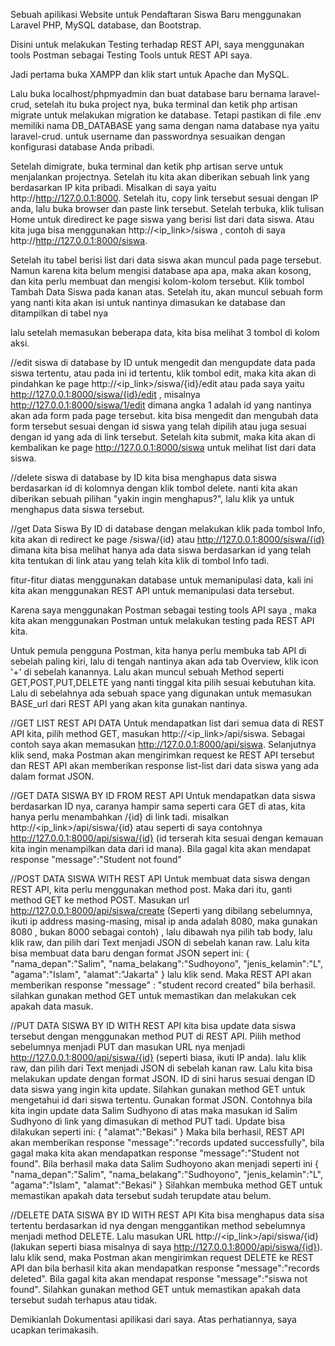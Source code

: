 Sebuah apilikasi Website untuk Pendaftaran Siswa Baru menggunakan Laravel PHP, MySQL database, dan Bootstrap.

Disini untuk melakukan Testing terhadap REST API, saya menggunakan tools Postman sebagai Testing Tools untuk REST API saya.

Jadi pertama buka XAMPP dan klik start untuk Apache dan MySQL.

Lalu buka localhost/phpmyadmin dan buat database baru bernama laravel-crud, setelah itu buka project nya, buka terminal dan ketik php artisan migrate untuk melakukan migration ke database. Tetapi pastikan di file .env memiliki nama DB_DATABASE yang sama dengan nama database nya yaitu laravel-crud. untuk username dan passwordnya sesuaikan dengan konfigurasi database Anda pribadi.

Setelah dimigrate, buka terminal dan ketik php artisan serve untuk menjalankan projectnya. Setelah itu kita akan diberikan sebuah link yang berdasarkan IP kita pribadi. Misalkan di saya yaitu http://http://127.0.0.1:8000. Setelah itu, copy link tersebut sesuai dengan IP anda, lalu buka browser dan paste link tersebut. Setelah terbuka, klik tulisan Home untuk diredirect ke page siswa yang berisi list dari data siswa. Atau kita juga bisa menggunakan http://<ip_link>/siswa , contoh di saya http://http://127.0.0.1:8000/siswa.

Setelah itu tabel berisi list dari data siswa akan muncul pada page tersebut. Namun karena kita belum mengisi database apa apa, maka akan kosong, dan kita perlu membuat dan mengisi kolom-kolom tersebut. Klik tombol Tambah Data Siswa pada kanan atas. Setelah itu, akan muncul sebuah form yang nanti kita akan isi untuk nantinya dimasukan ke database dan ditampilkan di tabel nya

lalu setelah memasukan beberapa data, kita bisa melihat 3 tombol di kolom aksi.

//edit siswa di database by ID untuk mengedit dan mengupdate data pada siswa tertentu, atau pada ini id tertentu, klik tombol edit, maka kita akan di pindahkan ke page http://<ip_link>/siswa/{id}/edit atau pada saya yaitu http://127.0.0.1:8000/siswa/{id}/edit , misalnya http://127.0.0.1:8000/siswa/1/edit dimana angka 1 adalah id yang nantinya akan ada form pada page tersebut. kita bisa mengedit dan mengubah data form tersebut sesuai dengan id siswa yang telah dipilih atau juga sesuai dengan id yang ada di link tersebut. Setelah kita submit, maka kita akan di kembalikan ke page http://127.0.0.1:8000/siswa untuk melihat list dari data siswa.

//delete siswa di database by ID kita bisa menghapus data siswa berdasarkan id di kolomnya dengan klik tombol delete. nanti kita akan diberikan sebuah pilihan "yakin ingin menghapus?", lalu klik ya untuk menghapus data siswa tersebut.

//get Data Siswa By ID di database dengan melakukan klik pada tombol Info, kita akan di redirect ke page /siswa/{id} atau http://127.0.0.1:8000/siswa/{id} dimana kita bisa melihat hanya ada data siswa berdasarkan id yang telah kita tentukan di link atau yang telah kita klik di tombol Info tadi.

fitur-fitur diatas menggunakan database untuk memanipulasi data, kali ini kita akan menggunakan REST API untuk memanipulasi data tersebut.

Karena saya menggunakan Postman sebagai testing tools API saya , maka kita akan menggunakan Postman untuk melakukan testing pada REST API kita.

Untuk pemula pengguna Postman, kita hanya perlu membuka tab API di sebelah paling kiri, lalu di tengah nantinya akan ada tab Overview, klik icon '+' di sebelah kanannya. Lalu akan muncul sebuah Method seperti GET,POST,PUT,DELETE yang nanti tinggal kita pilih sesuai kebutuhan kita. Lalu di sebelahnya ada sebuah space yang digunakan untuk memasukan BASE_url dari REST API yang akan kita gunakan nantinya.

//GET LIST REST API DATA Untuk mendapatkan list dari semua data di REST API kita, pilih method GET, masukan http://<ip_link>/api/siswa. Sebagai contoh saya akan memasukan http://127.0.0.1:8000/api/siswa. Selanjutnya klik send, maka Postman akan mengirimkan request ke REST API tersebut dan REST API akan memberikan response list-list dari data siswa yang ada dalam format JSON.

//GET DATA SISWA BY ID FROM REST API Untuk mendapatkan data siswa berdasarkan ID nya, caranya hampir sama seperti cara GET di atas, kita hanya perlu menambahkan /{id} di link tadi. misalkan http://<ip_link>/api/siswa/{id} atau seperti di saya contohnya http://127.0.0.1:8000/api/siswa/{id} (id terserah kita sesuai dengan kemauan kita ingin menampilkan data dari id mana). Bila gagal kita akan mendapat response "message":"Student not found"

//POST DATA SISWA WITH REST API Untuk membuat data siswa dengan REST API, kita perlu menggunakan method post. Maka dari itu, ganti method GET ke method POST. Masukan url http://127.0.0.1:8000/api/siswa/create (Seperti yang dibilang sebelumnya, ikuti ip address masing-masing, misal ip anda adalah 8080, maka gunakan 8080 , bukan 8000 sebagai contoh) , lalu dibawah nya pilih tab body, lalu klik raw, dan pilih dari Text menjadi JSON di sebelah kanan raw. Lalu kita bisa membuat data baru dengan format JSON sepert ini: { "nama_depan":"Salim", "nama_belakang":"Sudhoyono", "jenis_kelamin":"L", "agama":"Islam", "alamat":"Jakarta" } lalu klik send. Maka REST API akan memberikan response "message" : "student record created" bila berhasil. silahkan gunakan method GET untuk memastikan dan melakukan cek apakah data masuk.

//PUT DATA SISWA BY ID WITH REST API kita bisa update data siswa tersebut dengan menggunakan method PUT di REST API. Pilih method sebelumnya menjadi PUT dan masukan URL nya menjadi http://127.0.0.1:8000/api/siswa/{id} (seperti biasa, ikuti IP anda). lalu klik raw, dan pilih dari Text menjadi JSON di sebelah kanan raw. Lalu kita bisa melakukan update dengan format JSON. ID di sini harus sesuai dengan ID data siswa yang ingin kita update. Silahkan gunakan method GET untuk mengetahui id dari siswa tertentu. Gunakan format JSON. Contohnya bila kita ingin update data Salim Sudhyono di atas maka masukan id Salim Sudhyono di link yang dimasukan di method PUT tadi. Update bisa dilakukan seperti ini: { "alamat":"Bekasi" } Maka bila berhasil, REST API akan memberikan response "message":"records updated successfully", bila gagal maka kita akan mendapatkan response "message":"Student not found". Bila berhasil maka data Salim Sudhoyono akan menjadi seperti ini { "nama_depan":"Salim", "nama_belakang":"Sudhoyono", "jenis_kelamin":"L", "agama":"Islam", "alamat":"Bekasi" } Silahkan membuka method GET untuk memastikan apakah data tersebut sudah terupdate atau belum.

//DELETE DATA SISWA BY ID WITH REST API Kita bisa menghapus data sisa tertentu berdasarkan id nya dengan menggantikan method sebelumnya menjadi method DELETE. Lalu masukan URL http://<ip_link>/api/siswa/{id} (lakukan seperti biasa misalnya di saya http://127.0.0.1:8000/api/siswa/{id}). lalu klik send, maka Postman akan mengirimkan request DELETE ke REST API dan bila berhasil kita akan mendapatkan response "message":"records deleted". Bila gagal kita akan mendapat response "message":"siswa not found". Silahkan gunakan method GET untuk memastikan apakah data tersebut sudah terhapus atau tidak.

Demikianlah Dokumentasi apilikasi dari saya. Atas perhatiannya, saya ucapkan terimakasih.
